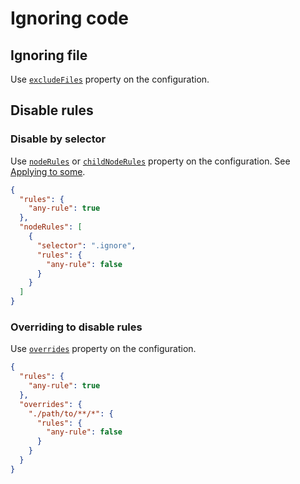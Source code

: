 # Ignoring code

## Ignoring file

Use [`excludeFiles`](/docs/configuration/properties#excludefiles) property on the configuration.

## Disable rules

### Disable by selector

Use [`nodeRules`](/docs/configuration/properties#noderules) or [`childNodeRules`](/docs/configuration/properties#childnoderules) property on the configuration.
See [Applying to some](./applying-rules/#applying-to-some).

```json
{
  "rules": {
    "any-rule": true
  },
  "nodeRules": [
    {
      "selector": ".ignore",
      "rules": {
        "any-rule": false
      }
    }
  ]
}
```

### Overriding to disable rules

Use [`overrides`](/docs/configuration/properties#overrides) property on the configuration.

```json
{
  "rules": {
    "any-rule": true
  },
  "overrides": {
    "./path/to/**/*": {
      "rules": {
        "any-rule": false
      }
    }
  }
}
```

